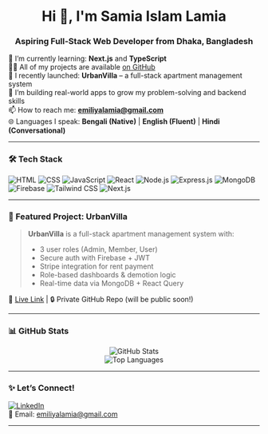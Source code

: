 <h1 align="center">Hi 👋, I'm Samia Islam Lamia</h1>
<h3 align="center">Aspiring Full-Stack Web Developer from Dhaka, Bangladesh</h3>

🌱 I’m currently learning: **Next.js** and **TypeScript**  
👨‍💻 All of my projects are available [on GitHub](https://github.com/samialamia)  
🔭 I recently launched: **UrbanVilla** – a full-stack apartment management system  
🧠 I’m building real-world apps to grow my problem-solving and backend skills  
📫 How to reach me: **emiliyalamia@gmail.com**  
🌐 Languages I speak: **Bengali (Native)** | **English (Fluent)** | **Hindi (Conversational)**  

---

### 🛠️ Tech Stack

![HTML](https://img.shields.io/badge/HTML5-E34F26?style=flat&logo=html5&logoColor=white)
![CSS](https://img.shields.io/badge/CSS3-1572B6?style=flat&logo=css3&logoColor=white)
![JavaScript](https://img.shields.io/badge/JavaScript-F7DF1E?style=flat&logo=javascript&logoColor=black)
![React](https://img.shields.io/badge/React-20232A?style=flat&logo=react&logoColor=61DAFB)
![Node.js](https://img.shields.io/badge/Node.js-339933?style=flat&logo=nodedotjs&logoColor=white)
![Express.js](https://img.shields.io/badge/Express.js-000000?style=flat&logo=express&logoColor=white)
![MongoDB](https://img.shields.io/badge/MongoDB-4EA94B?style=flat&logo=mongodb&logoColor=white)
![Firebase](https://img.shields.io/badge/Firebase-FFCA28?style=flat&logo=firebase&logoColor=black)
![Tailwind CSS](https://img.shields.io/badge/Tailwind_CSS-38B2AC?style=flat&logo=tailwind-css&logoColor=white)
![Next.js](https://img.shields.io/badge/Next.js-000000?style=flat&logo=nextdotjs&logoColor=white)

---

### 📌 Featured Project: UrbanVilla

> **UrbanVilla** is a full-stack apartment management system with:
> - 3 user roles (Admin, Member, User)
> - Secure auth with Firebase + JWT
> - Stripe integration for rent payment
> - Role-based dashboards & demotion logic
> - Real-time data via MongoDB + React Query

📍 [Live Link](#) | 🔒 Private GitHub Repo (will be public soon!)

---

### 📊 GitHub Stats

<p align="center">
  <img src="https://github-readme-stats.vercel.app/api?username=samialamia&show_icons=true&theme=default" alt="GitHub Stats" />
  <br />
  <img src="https://github-readme-stats.vercel.app/api/top-langs/?username=samialamia&layout=compact" alt="Top Languages" />
</p>

---

### ✨ Let’s Connect!

[![LinkedIn](https://img.shields.io/badge/LinkedIn-blue?style=flat&logo=linkedin&logoColor=white)](https://www.linkedin.com/in/samiaislamlamia/)  
📧 Email: emiliyalamia@gmail.com

---

